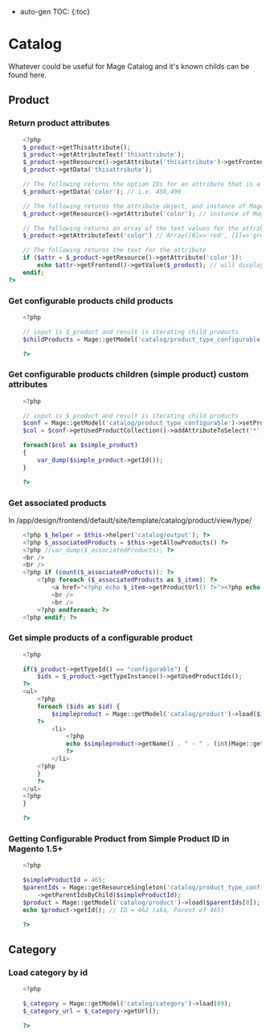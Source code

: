 * auto-gen TOC:
{:toc}

# Catalog

Whatever could be useful for Mage Catalog and it's known childs can be found here.

## Product

### Return product attributes

```php
    <?php
    $_product->getThisattribute();
    $_product->getAttributeText('thisattribute');
    $_product->getResource()->getAttribute('thisattribute')->getFrontend()->getValue($_product);
    $_product->getData('thisattribute');

    // The following returns the option IDs for an attribute that is a multiple-select field:
    $_product->getData('color'); // i.e. 456,499

    // The following returns the attribute object, and instance of Mage_Catalog_Model_Resource_Eav_Attribute:
    $_product->getResource()->getAttribute('color'); // instance of Mage_Catalog_Model_Resource_Eav_Attribute

    // The following returns an array of the text values for the attribute:
    $_product->getAttributeText('color') // Array([0]=>'red', [1]=>'green')

    // The following returns the text for the attribute
    if ($attr = $_product->getResource()->getAttribute('color')):
        echo $attr->getFrontend()->getValue($_product); // will display: red, green
    endif;
?>
```


### Get configurable products child products

```php
    <?php

    // input is $_product and result is iterating child products
    $childProducts = Mage::getModel('catalog/product_type_configurable')->getUsedProducts(null, $product);

    ?>
```

### Get configurable products children (simple product) custom attributes

```php
    <?php

    // input is $_product and result is iterating child products
    $conf = Mage::getModel('catalog/product_type_configurable')->setProduct($_product);
    $col = $conf->getUsedProductCollection()->addAttributeToSelect('*')->addFilterByRequiredOptions();

    foreach($col as $simple_product)
    {
        var_dump($simple_product->getId());
    }

    ?>
```

### Get associated products

In /app/design/frontend/default/site/template/catalog/product/view/type/

``` php
    <?php $_helper = $this->helper('catalog/output'); ?>
    <?php $_associatedProducts = $this->getAllowProducts() ?>
    <?php //var_dump($_associatedProducts); ?>
    <br />
    <br />
    <?php if (count($_associatedProducts)): ?>
        <?php foreach ($_associatedProducts as $_item): ?>
            <a href="<?php echo $_item->getProductUrl() ?>"><?php echo $_helper->productAttribute($_item, $_item->getName(), 'name') ?> | <?php echo $_item->getName() ?> | <?php echo $_item->getPrice() ?></a>
            <br />
            <br />
        <?php endforeach; ?>
    <?php endif; ?>
```

### Get simple products of a configurable product

```php
    <?php

    if($_product->getTypeId() == "configurable") {
        $ids = $_product->getTypeInstance()->getUsedProductIds();
    ?>
    <ul>
        <?php
        foreach ($ids as $id) {
            $simpleproduct = Mage::getModel('catalog/product')->load($id);
        ?>
            <li>
                <?php
                echo $simpleproduct->getName() . " - " . (int)Mage::getModel('cataloginventory/stock_item')->loadByProduct($simpleproduct)->getQty();
                ?>
            </li>
        <?php
        }
        ?>
    </ul>
    <?php
    }

    ?>
```


### Getting Configurable Product from Simple Product ID in Magento 1.5+

```php
    <?php

    $simpleProductId = 465;
    $parentIds = Mage::getResourceSingleton('catalog/product_type_configurable')
        ->getParentIdsByChild($simpleProductId);
    $product = Mage::getModel('catalog/product')->load($parentIds[0]);
    echo $product->getId(); // ID = 462 (aka, Parent of 465)

    ?>
```


## Category

### Load category by id

```php
    <?php

    $_category = Mage::getModel('catalog/category')->load(89);
    $_category_url = $_category->getUrl();

    ?>
```

